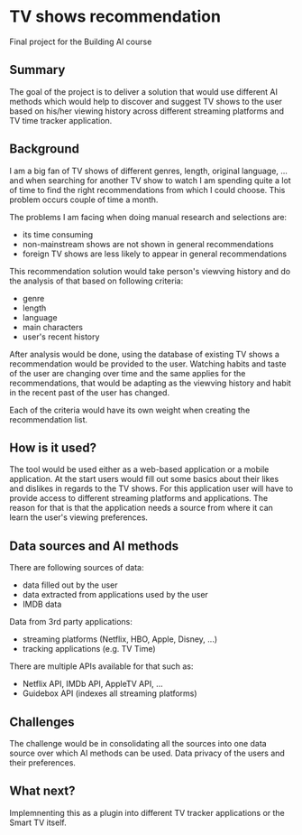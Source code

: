 # TV shows recommendation

Final project for the Building AI course

## Summary

The goal of the project is to deliver a solution that would use different AI methods which would help to discover and suggest TV shows to the user based on his/her viewing history across different streaming platforms and TV time tracker application.


## Background

I am a big fan of TV shows of different genres, length, original language, ... and when searching for another TV show to watch I am spending quite a lot of time to find the right recommendations from which I could choose. This problem occurs couple of time a month.

The problems I am facing when doing manual research and selections are:
* its time consuming
* non-mainstream shows are not shown in general recommendations
* foreign TV shows are less likely to appear in general recommendations

This recommendation solution would take person's viewving history and do the analysis of that based on following criteria:
- genre
- length
- language
- main characters
- user's recent history

After analysis would be done, using the database of existing TV shows a recommendation would be provided to the user. Watching habits and taste of the user are changing over time and the same applies for the recommendations, that would be adapting as the viewving history and habit in the recent past of the user has changed.

Each of the criteria would have its own weight when creating the recommendation list.

## How is it used?

The tool would be used either as a web-based application or a mobile application. 
At the start users would fill out some basics about their likes and dislikes in regards to the TV shows. For this application user will have to provide access to different streaming platforms and applications. The reason for that is that the application needs a source from where it can learn the user's viewing preferences.

## Data sources and AI methods

There are following sources of data:
- data filled out by the user
- data extracted from applications used by the user
- IMDB data

Data from 3rd party applications:
- streaming platforms (Netflix, HBO, Apple, Disney, ...)
- tracking applications (e.g. TV Time)

There are multiple APIs available for that such as:
- Netflix API, IMDb API, AppleTV API, ...
- Guidebox API (indexes all streaming platforms)

## Challenges

The challenge would be in consolidating all the sources into one data source over which AI methods can be used.
Data privacy of the users and their preferences.


## What next?

Implemnenting this as a plugin into different TV tracker applications or the Smart TV itself.
